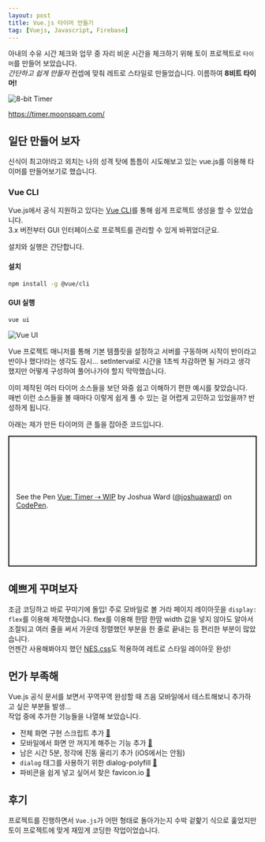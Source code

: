 ```yaml
---
layout: post
title: Vue.js 타이머 만들기
tag: [Vuejs, Javascript, Firebase]
---
```


아내의 수유 시간 체크와 업무 중 자리 비운 시간을 체크하기 위해 토이 프로젝트로 `타이머`를 만들어 보았습니다.  
*간단하고 쉽게 만들자* 컨셉에 맞춰 레트로 스타일로 만들었습니다. 이름하여 **8비트 타이머!**

![8-bit Timer](https://user-images.githubusercontent.com/15099135/62300351-972c8880-b4b1-11e9-966a-1363ebee75e6.jpg)

<https://timer.moonspam.com/>

## 일단 만들어 보자

신식이 최고야!라고 외치는 나의 성격 탓에 틈틈이 시도해보고 있는 vue.js를 이용해 타이머를 만들어보기로 했습니다.

### Vue CLI

Vue.js에서 공식 지원하고 있다는 [Vue CLI](https://cli.vuejs.org)를 통해 쉽게 프로젝트 생성을 할 수 있었습니다.  
3.x 버전부터 GUI 인터페이스로 프로젝트를 관리할 수 있게 바뀌었더군요.

설치와 실행은 간단합니다.

#### 설치

```bash
npm install -g @vue/cli
```

#### GUI 실행

```bash
vue ui
```

![Vue UI](https://user-images.githubusercontent.com/15099135/64396788-c7aba780-d099-11e9-8592-fa1fec03b0b6.png)

Vue 프로젝트 매니저를 통해 기본 템플릿을 설정하고 서버를 구동하며 시작이 반이라고 반이나 했다!라는 생각도 잠시...
setInterval로 시간을 1초씩 차감하면 될 거라고 생각했지만 어떻게 구성하여 풀어나가야 할지 막막했습니다.

이미 제작된 여러 타이머 소스들을 보던 와중 쉽고 이해하기 편한 예시를 찾았습니다.  
매번 이런 소스들을 볼 때마다 이렇게 쉽게 풀 수 있는 걸 어렵게 고민하고 있었을까? 반성하게 됩니다.

아래는 제가 만든 타이머의 큰 틀을 잡아준 코드입니다.

<p class="codepen" data-height="265" data-theme-id="light" data-default-tab="js" data-user="joshuaward" data-slug-hash="MMNVrm" style="height: 265px; box-sizing: border-box; display: flex; align-items: center; justify-content: center; border: 2px solid; margin: 1em 0; padding: 1em;" data-pen-title="Vue: Timer ⇢ WIP">
<span>See the Pen <a href="https://codepen.io/joshuaward/pen/MMNVrm/">
Vue: Timer ⇢ WIP</a> by Joshua Ward (<a href="https://codepen.io/joshuaward">@joshuaward</a>)
on <a href="https://codepen.io">CodePen</a>.</span>
</p>
<script async src="https://static.codepen.io/assets/embed/ei.js"></script>

## 예쁘게 꾸며보자

조금 코딩하고 바로 꾸미기에 돌입! 주로 모바일로 볼 거라 페이지 레이아웃을 `display: flex`를 이용해 제작했습니다.
flex를 이용해 한땀 한땀 width 값을 넣지 않아도 알아서 조절되고 여러 줄을 써서 가운데 정렬했던 부분을 한 줄로 끝내는 등 편리한 부분이 많았습니다.  
언젠간 사용해봐야지 했던 [NES.css](https://nostalgic-css.github.io/NES.css/)도 적용하여 레트로 스타일 레이아웃 완성!

## 먼가 부족해

Vue.js 공식 문서를 보면서 꾸역꾸역 완성할 때 즈음 모바일에서 테스트해보니 추가하고 싶은 부분들 발생...  
작업 중에 추가한 기능들을 나열해 보았습니다.

- 전체 화면 구현 스크립트 추가 [🔗](https://developers.google.com/web/fundamentals/native-hardware/fullscreen/?hl=ko)
- 모바일에서 화면 안 꺼지게 해주는 기능 추가 [🔗](https://github.com/richtr/NoSleep.js/)
- 남은 시간 5분, 정각에 진동 울리기 추가 (iOS에서는 안됨)
- `dialog` 태그를 사용하기 위한 dialog-polyfill [🔗](https://github.com/GoogleChrome/dialog-polyfill)
- 파비콘을 쉽게 넣고 싶어서 찾은 favicon.io [🔗](https://favicon.io/)

## 후기

프로젝트를 진행하면서 `Vue.js`가 어떤 형태로 돌아가는지 수박 겉핥기 식으로 훑었지만 토이 프로젝트에 맞게 재밌게 코딩한 작업이었습니다.
